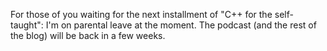 For those of you waiting for the next installment of "C++ for the self-taught": I'm on parental leave at the moment. The podcast (and the rest of the blog) will be back in a few weeks.